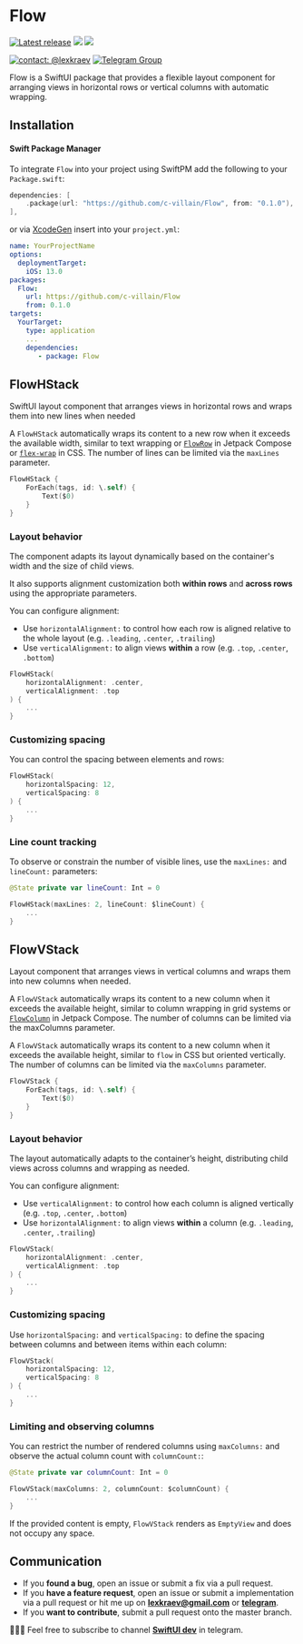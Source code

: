 # Flow

[![Latest release](https://img.shields.io/github/v/release/c-villain/Flow?color=brightgreen&label=version)](https://github.com/c-villain/Flow/releases/latest)
[![](https://img.shields.io/badge/SPM-supported-DE5C43.svg?color=brightgreen)](https://swift.org/package-manager/)
![](https://img.shields.io/github/license/c-villain/Flow)

[![contact: @lexkraev](https://img.shields.io/badge/contact-%40lexkraev-blue.svg?style=flat)](https://t.me/lexkraev)
[![Telegram Group](https://img.shields.io/endpoint?color=neon&style=flat-square&url=https%3A%2F%2Ftg.sumanjay.workers.dev%2Fswiftui_dev)](https://telegram.dog/swiftui_dev)

Flow is a SwiftUI package that provides a flexible layout component for arranging views in horizontal rows or vertical columns with automatic wrapping.

## Installation

#### Swift Package Manager

To integrate ```Flow``` into your project using SwiftPM add the following to your `Package.swift`:

```swift
dependencies: [
    .package(url: "https://github.com/c-villain/Flow", from: "0.1.0"),
],
```
or via [XcodeGen](https://github.com/yonaskolb/XcodeGen) insert into your `project.yml`:

```yaml
name: YourProjectName
options:
  deploymentTarget:
    iOS: 13.0
packages:
  Flow:
    url: https://github.com/c-villain/Flow
    from: 0.1.0
targets:
  YourTarget:
    type: application
    ...
    dependencies:
       - package: Flow
```

## FlowHStack

SwiftUI layout component that arranges views in horizontal rows and wraps them into new lines when needed

A ``FlowHStack`` automatically wraps its content to a new row when it exceeds the available width, similar to text wrapping or [`FlowRow`](https://developer.android.com/develop/ui/compose/layouts/flow) in Jetpack Compose or [`flex-wrap`](https://developer.mozilla.org/en-US/docs/Web/CSS/flex-wrap) in CSS. The number of lines can be limited via the ``maxLines`` parameter.

```swift
FlowHStack {
    ForEach(tags, id: \.self) {
        Text($0)
    }
}
```

### Layout behavior

The component adapts its layout dynamically based on the container's width and the size of child views.

It also supports alignment customization both **within rows** and **across rows** using the appropriate parameters.


You can configure alignment:
- Use `horizontalAlignment:` to control how each row is aligned relative to the whole layout (e.g. `.leading`, `.center`, `.trailing`)
- Use `verticalAlignment:` to align views **within** a row (e.g. `.top`, `.center`, `.bottom`)

```swift
FlowHStack(
    horizontalAlignment: .center,
    verticalAlignment: .top
) {
    ...
}
```

### Customizing spacing

You can control the spacing between elements and rows:

```swift
FlowHStack(
    horizontalSpacing: 12,
    verticalSpacing: 8
) {
    ...
}
```

### Line count tracking

To observe or constrain the number of visible lines, use the `maxLines:` and `lineCount:` parameters:

```swift
@State private var lineCount: Int = 0

FlowHStack(maxLines: 2, lineCount: $lineCount) {
    ...
}
```

## FlowVStack

Layout component that arranges views in vertical columns and wraps them into new columns when needed.

A ``FlowVStack`` automatically wraps its content to a new column when it exceeds the available height, similar to column wrapping in grid systems or [`FlowColumn`](https://developer.android.com/develop/ui/compose/layouts/flow) in Jetpack Compose. The number of columns can be limited via the maxColumns parameter.


A ``FlowVStack`` automatically wraps its content to a new column when it exceeds the available height, similar to `flow` in CSS but oriented vertically. The number of columns can be limited via the ``maxColumns`` parameter.

```swift
FlowVStack {
    ForEach(tags, id: \.self) {
        Text($0)
    }
}
```

### Layout behavior

The layout automatically adapts to the container’s height, distributing child views across columns and wrapping as needed.

You can configure alignment:
- Use `verticalAlignment:` to control how each column is aligned vertically (e.g. `.top`, `.center`, `.bottom`)
- Use `horizontalAlignment:` to align views **within** a column (e.g. `.leading`, `.center`, `.trailing`)

```swift
FlowVStack(
    horizontalAlignment: .center,
    verticalAlignment: .top
) {
    ...
}
```

### Customizing spacing

Use `horizontalSpacing:` and `verticalSpacing:` to define the spacing between columns and between items within each column:

```swift
FlowVStack(
    horizontalSpacing: 12,
    verticalSpacing: 8
) {
    ...
}
```

### Limiting and observing columns

You can restrict the number of rendered columns using `maxColumns:` and observe the actual column count with `columnCount:`:

```swift
@State private var columnCount: Int = 0

FlowVStack(maxColumns: 2, columnCount: $columnCount) {
    ...
}
```

If the provided content is empty, ``FlowVStack`` renders as `EmptyView` and does not occupy any space.

## Communication

- If you **found a bug**, open an issue or submit a fix via a pull request.
- If you **have a feature request**, open an issue or submit a implementation via a pull request or hit me up on **lexkraev@gmail.com** or **[telegram](https://t.me/lexkraev)**.
- If you **want to contribute**, submit a pull request onto the master branch.

👨🏻‍💻 Feel free to subscribe to channel **[SwiftUI dev](https://t.me/swiftui_dev)** in telegram.


